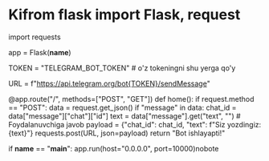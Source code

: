 # Kifrom flask import Flask, request
import requests

app = Flask(__name__)

TOKEN = "TELEGRAM_BOT_TOKEN"  # o'z tokeningni shu yerga qo'y

URL = f"https://api.telegram.org/bot{TOKEN}/sendMessage"

@app.route("/", methods=["POST", "GET"])
def home():
    if request.method == "POST":
        data = request.get_json()
        if "message" in data:
            chat_id = data["message"]["chat"]["id"]
            text = data["message"].get("text", "")
            # Foydalanuvchiga javob
            payload = {"chat_id": chat_id, "text": f"Siz yozdingiz: {text}"}
            requests.post(URL, json=payload)
    return "Bot ishlayapti!"

if __name__ == "__main__":
    app.run(host="0.0.0.0", port=10000)nobote
